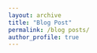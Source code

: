 ```yaml
---
layout: archive
title: "Blog Post"
permalink: /blog posts/
author_profile: true
---
```

<!--
{% include base_path %}



# 如何写好理论性文章